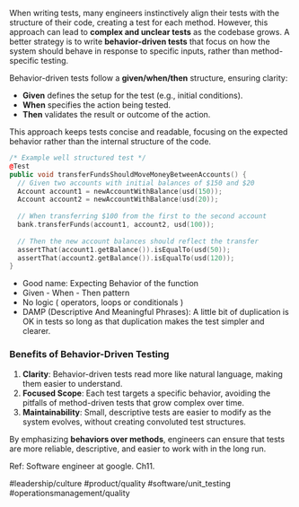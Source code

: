 
When writing tests, many engineers instinctively align their tests with the structure of their code, creating a test for each method. However, this approach can lead to **complex and unclear tests** as the codebase grows. A better strategy is to write **behavior-driven tests** that focus on how the system should behave in response to specific inputs, rather than method-specific testing.

Behavior-driven tests follow a **given/when/then** structure, ensuring clarity:

- **Given** defines the setup for the test (e.g., initial conditions).
- **When** specifies the action being tested.
- **Then** validates the result or outcome of the action.

This approach keeps tests concise and readable, focusing on the expected behavior rather than the internal structure of the code. 

```cpp
/* Example well structured test */
@Test
public void transferFundsShouldMoveMoneyBetweenAccounts() { 
  // Given two accounts with initial balances of $150 and $20
  Account account1 = newAccountWithBalance(usd(150));
  Account account2 = newAccountWithBalance(usd(20));
  
  // When transferring $100 from the first to the second account
  bank.transferFunds(account1, account2, usd(100));
  
  // Then the new account balances should reflect the transfer
  assertThat(account1.getBalance()).isEqualTo(usd(50));
  assertThat(account2.getBalance()).isEqualTo(usd(120));
}
```

- Good name: Expecting Behavior of the function
- Given - When - Then pattern
- No logic ( operators, loops or conditionals )
- DAMP (Descriptive And Meaningful Phrases): A little bit of duplication is OK in
tests so long as that duplication makes the test simpler and clearer. 
### Benefits of Behavior-Driven Testing

1. **Clarity**: Behavior-driven tests read more like natural language, making them easier to understand.
2. **Focused Scope**: Each test targets a specific behavior, avoiding the pitfalls of method-driven tests that grow complex over time.
3. **Maintainability**: Small, descriptive tests are easier to modify as the system evolves, without creating convoluted test structures.

By emphasizing **behaviors over methods**, engineers can ensure that tests are more reliable, descriptive, and easier to work with in the long run.

Ref: Software engineer at google. Ch11. 

#leadership/culture #product/quality #software/unit_testing #operationsmanagement/quality 